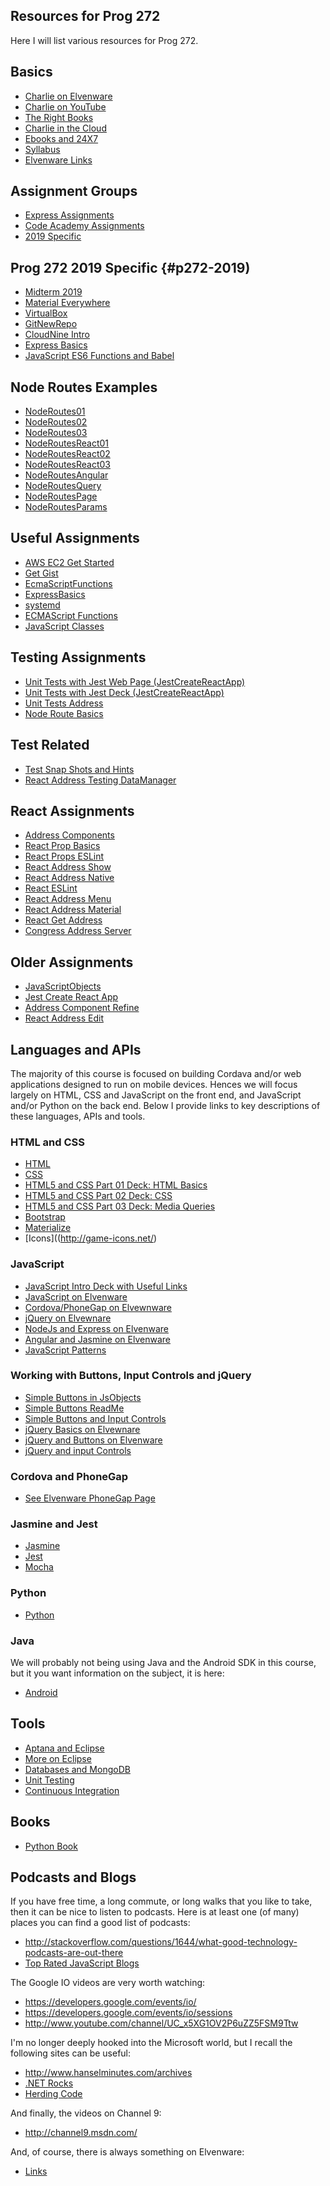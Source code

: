 ## Resources for Prog 272

Here I will list various resources for Prog 272.

## Basics

- [Charlie on Elvenware](https://www.elvenware.com)
- [Charlie on YouTube](http://www.youtube.com/user/charliecalvert)
- [The Right Books](/javascript-guide/GettingStarted.html#the-right-books)
- [Charlie in the Cloud](http://bit.ly/V5g8wF)
- [Ebooks and 24X7](/teach/tips/Books247.html)
- [Syllabus](http://bit.ly/prog272-syllabus-2019)
- [Elvenware Links](/tools/links.html)

## Assignment Groups

- [Express Assignments][ea]
- [Code Academy Assignments][caa]
- [2019 Specific](#p272-2019)

## Prog 272 2019 Specific {#p272-2019)

- [Midterm 2019](/teach/prog272/Prog272Midterm2019.html)
- [Material Everywhere](/teach/assignments/react/MaterialEverywhere.html)
- [VirtualBox](/teach/assignments/PristineVirtualBox.html)
- [GitNewRepo](/teach/assignments/GitNewRepo.html)
- [CloudNine Intro](/teach/assignments/Cloud9Intro.html)
- [Express Basics](/teach/assignments/ExpressBasics.html)
- [JavaScript ES6 Functions and Babel](/teach/assignments/ecma-script/EcmaScriptFunctions.html)

## Node Routes Examples

- [NodeRoutes01](https://github.com/charliecalvert/JsObjects/tree/master/JavaScript/NodeCode/NodeRoutes01)
- [NodeRoutes02](https://github.com/charliecalvert/JsObjects/tree/master/JavaScript/NodeCode/NodeRoutes02)
- [NodeRoutes03](https://github.com/charliecalvert/JsObjects/tree/master/JavaScript/NodeCode/NodeRoutes03)
- [NodeRoutesReact01](https://github.com/charliecalvert/JsObjects/tree/master/JavaScript/NodeCode/NodeRoutesReact01)
- [NodeRoutesReact02](https://github.com/charliecalvert/JsObjects/tree/master/JavaScript/NodeCode/NodeRoutesReact02)
- [NodeRoutesReact03](https://github.com/charliecalvert/JsObjects/tree/master/JavaScript/NodeCode/NodeRoutesReact03)
- [NodeRoutesAngular](https://github.com/charliecalvert/JsObjects/tree/master/JavaScript/NodeCode/NodeRoutesAngular)
- [NodeRoutesQuery](https://github.com/charliecalvert/JsObjects/tree/master/JavaScript/NodeCode/NodeRoutesQuery)
- [NodeRoutesPage](https://github.com/charliecalvert/JsObjects/tree/master/JavaScript/NodeCode/NodeRoutesPage)
- [NodeRoutesParams](https://github.com/charliecalvert/JsObjects/tree/master/JavaScript/NodeCode/NodeRoutesParams)

## Useful Assignments

- [AWS EC2 Get Started][aws]
- [Get Gist][gist]
- [EcmaScriptFunctions][esfunc]
- [ExpressBasics][eb]
- [systemd][sysd]
- [ECMAScript Functions](/teach/assignments/ecma-script/EcmaScriptFunctions.html)
- [JavaScript Classes](/teach/assignments/ecma-script/JavaScriptClasses.html)


## Testing Assignments

- [Unit Tests with Jest Web Page (JestCreateReactApp)][utwj]
- [Unit Tests with Jest Deck (JestCreateReactApp)][jcrad]
- [Unit Tests Address][uta]
- [Node Route Basics][nrb]

## Test Related

- [Test Snap Shots and Hints][tssh]
- [React Address Testing DataManager][ratdm]

## React Assignments

- [Address Components][adc]
- [React Prop Basics][rpb]
- [React Props ESLint][rpel]
- [React Address Show][ras]
- [React Address Native][ran]
- [React ESLint][rel]
- [React Address Menu][ramenu]
- [React Address Material][ramat]
- [React Get Address][rga]
- [Congress Address Server][cas]


## Older Assignments

- [JavaScriptObjects](/teach/assignments/JavaScriptObjects.html)
- [Jest Create React App][utwj]
- [Address Component Refine](/teach/assignments/react/AddressComponentRefine.html)
- [React Address Edit](/teach/assignments/react/ReactAddressEdit.html)


## Languages and APIs

The majority of this course is focused on building Cordava and/or web
applications designed to run on mobile devices. Hences we will focus
largely on HTML, CSS and JavaScript on the front end, and JavaScript
and/or Python on the back end. Below I provide links to key descriptions
of these languages, APIs and tools.

### HTML and CSS

- [HTML](/html-guide)
- [CSS](/css-guide/)
- [HTML5 and CSS Part 01 Deck: HTML Basics](http://bit.ly/QwLhc8)
- [HTML5 and CSS Part 02 Deck: CSS](http://bit.ly/PEc6bG)
- [HTML5 and CSS Part 03 Deck: Media Queries](http://bit.ly/1imauBZ)
- [Bootstrap](https://getbootstrap.com/)
- [Materialize](https://materializecss.com/)
- [Icons]((http://game-icons.net/)

### JavaScript

- [JavaScript Intro Deck with Useful Links](http://bit.ly/1ilT1tk)
- [JavaScript on Elvenware](/javascript-guide)
- [Cordova/PhoneGap on Elvewnware](/android-guide/PhoneGap.html)
- [jQuery on Elvewnare](/javascript-guide/JQueryBasic.html)
- [NodeJs and Express on Elvenware](/javascript-guide/NodeJs.html)
- [Angular and Jasmine on Elvenware](/javascript-guide/Angular.html)
- [JavaScript Patterns](http://shichuan.github.io/javascript-patterns/)

### Working with Buttons, Input Controls and jQuery

- [Simple Buttons in JsObjects](https://github.com/charliecalvert/JsObjects/tree/master/HtmlCssJavascript/SimpleButtons)
- [Simple Buttons ReadMe](https://github.com/charliecalvert/JsObjects/blob/master/HtmlCssJavascript/SimpleButtons/README.md)
- [Simple Buttons and Input Controls](https://github.com/charliecalvert/JsObjects/tree/master/HtmlCssJavascript/SimpleButtons02)
- [jQuery Basics on Elvewnare](/javascript-guide/JQueryBasic.html)
- [jQuery and Buttons on Elvenware](/javascript-guide/JQueryBasic.html#jqueryClick)
- [jQuery and input Controls](/javascript-guide/JQueryBasic.html#jquery-and-input-controls)


### Cordova and PhoneGap

- [See Elvenware PhoneGap Page](/android-guide/PhoneGap.html#setupPhoneGap)

### Jasmine and Jest

- [Jasmine](https://jasmine.github.io/)
- [Jest](https://jestjs.io/)
- [Mocha](https://mochajs.org/)

### Python

- [Python](/python-guide)

### Java

We will probably not being using Java and the Android SDK in this course,
but it you want information on the subject, it is here:

- [Android](/android-guide)

Tools
-----

- [Aptana and Eclipse](/html-guide/EclipseWebDevelopment.html)
- [More on Eclipse](/android-guide/Eclipse.html)
- [Databases and MongoDB](/database-guide/index.html)
- [Unit Testing](/unit-test-guide)
- [Continuous Integration](/unit-test-guide)

Books
-----

- [Python Book](http://www.greenteapress.com/thinkpython/html/index.html)

Podcasts and Blogs
--------

If you have free time, a long commute, or long walks that you like
to take, then it can be nice to listen to podcasts. Here is at least
one (of many) places you can find a good list of podcasts:

- <http://stackoverflow.com/questions/1644/what-good-technology-podcasts-are-out-there>
- [Top Rated JavaScript Blogs](https://www.google.com/search?q=top+rated+javascript+blogs)

The Google IO videos are very worth watching:

- <https://developers.google.com/events/io/>
- <https://developers.google.com/events/io/sessions>
- <http://www.youtube.com/channel/UC_x5XG1OV2P6uZZ5FSM9Ttw>

I'm no longer deeply hooked into the Microsoft world, but I recall the following sites can be useful:

- <http://www.hanselminutes.com/archives>
- [.NET Rocks](http://www.dotnetrocks.com/)
- [Herding Code](http://herdingcode.com/)

And finally, the videos on Channel 9:

- <http://channel9.msdn.com/>

And, of course, there is always something on Elvenware:

- [Links](/tools/links.html)

<!--       -->
<!-- links -->
<!--       -->

[adc]: /teach/assignments/react/AddressComponent.html
[aws]: /teach/assignments/Ec2GetStarted.html
[caa]: /teach/assignments/code-academy/
[cas]: /teach/assignments/react/CongressAddressServer.html
[ea]: /teach/assignments/express/ExpressAssignments.html
[eb]: /teach/assignments/ExpressBasics.html
[esfunc]: /teach/assignments/ecma-script/EcmaScriptFunctions.html
[gist]: /teach/assignments/git/GetGist.html
[jcrad]: http://bit.ly/jest-cra
[mid]: /teach/prog272/Prog272Midterm2018.html
[nrb]: /teach/assignments/NodeRouteBasics.html
[ramat]:/teach/assignments/react/ReactAddressMaterial.html
[ramenu]: /teach/assignments/react/ReactAddressMenu.html
[ran]: /teach/assignments/react/ReactNativeAddress.html
[ras]: /teach/assignments/react/ReactAddressShow.html
[ratdm]: /teach/assignments/react/ReactAddressTestingDataManager.html
[rel]: /teach/assignments/react/ReactEsLint.html
[rpel]: /teach/assignments/react/ReactPropsEsLint.html
[rga]: /teach/assignments/react/ReactGetAddress.html
[rpb]: /teach/assignments/react/ReactPropBasics.html
[sysd]:/teach/assignments/UpstartAndSystemd.html
[tssh]: /teach/assignments/react/TestSnapShotsAndHints.html
[uta]: /teach/assignments/react/UnitTestsAddress.html
[utwj]: /teach/assignments/react/JestCreateReactApp.html
